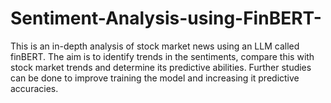 # Sentiment-Analysis-using-FinBERT-
This is an in-depth analysis of stock market news using an LLM called finBERT. The aim is to identify trends in the sentiments, compare this with stock market trends and determine its predictive abilities. Further studies can be done to improve training the model and increasing it predictive accuracies.
